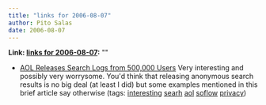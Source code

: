 ```yaml
---
title: "links for 2006-08-07"
author: Pito Salas
date: 2006-08-07
---
```


**Link: [links for 2006-08-07](None):** ""

  * [AOL Releases Search Logs from 500,000 Users](<http://www.ugcs.caltech.edu/~dangelo/aol-search-query-logs/>) Very interesting and possibly very worrysome. You'd think that releasing anonymous search results is no big deal (at least I did) but some examples mentioned in this brief article say otherwise (tags: [interesting](<http://del.icio.us/pitosalas/interesting>) [searh](<http://del.icio.us/pitosalas/searh>) [aol](<http://del.icio.us/pitosalas/aol>) [soflow](<http://del.icio.us/pitosalas/soflow>) [privacy](<http://del.icio.us/pitosalas/privacy>))
>>


